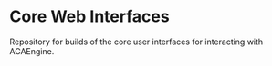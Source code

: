 # Core Web Interfaces

Repository for builds of the core user interfaces for interacting with ACAEngine.